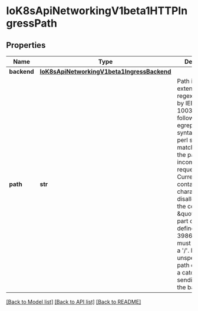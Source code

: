 # IoK8sApiNetworkingV1beta1HTTPIngressPath

## Properties
Name | Type | Description | Notes
------------ | ------------- | ------------- | -------------
**backend** | [**IoK8sApiNetworkingV1beta1IngressBackend**](IoK8sApiNetworkingV1beta1IngressBackend.md) |  | 
**path** | **str** | Path is an extended POSIX regex as defined by IEEE Std 1003.1, (i.e this follows the egrep/unix syntax, not the perl syntax) matched against the path of an incoming request. Currently it can contain characters disallowed from the conventional \&quot;path\&quot; part of a URL as defined by RFC 3986. Paths must begin with a &#x27;/&#x27;. If unspecified, the path defaults to a catch all sending traffic to the backend. | [optional] 

[[Back to Model list]](../README.md#documentation-for-models) [[Back to API list]](../README.md#documentation-for-api-endpoints) [[Back to README]](../README.md)


